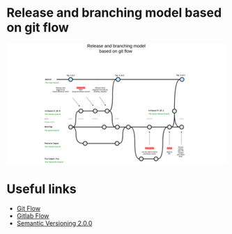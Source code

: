 # Release and branching model based on git flow 

![Release flow diagram](release-flow-diagram.png)

# Useful links

- [Git Flow](https://danielkummer.github.io/git-flow-cheatsheet/)
- [Gitlab Flow](https://docs.gitlab.com/ee/topics/gitlab_flow.html#environment-branches-with-gitlab-flow)
- [Semantic Versioning 2.0.0](https://semver.org/#semantic-versioning-200)

